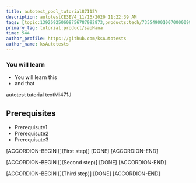 ```yaml
---
title: autotest_pool_tutorial87I12Y
description: autotestCE3EV4_11/16/2020 11:22:39 AM
tags: [topic:139269250608756787992873,products:tech/73554900100700000996,tutorial:experience/advanced]
primary_tag: tutorial:product/sapHana
time: 544
author_profile: https://github.com/ksAutotests
author_name: ksAutotests
---
```

### You will learn
- You will learn this
- and that

autotest tutorial textMi471J

## Prerequisites
- Prerequisute1
- Prerequisute2
- Prerequisute3

[ACCORDION-BEGIN [](First step)]
[DONE]
[ACCORDION-END]

[ACCORDION-BEGIN [](Second step)]
[DONE]
[ACCORDION-END]

[ACCORDION-BEGIN [](Third step)]
[DONE]
[ACCORDION-END]

